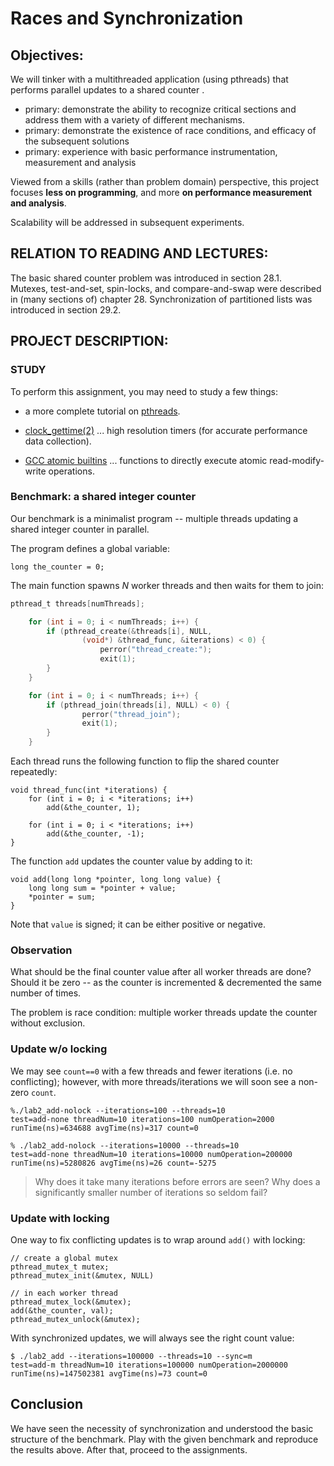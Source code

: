 Races and Synchronization
======================================

Objectives:
-------------

We will tinker with a multithreaded application (using pthreads) that performs parallel updates to a shared counter .

*   primary: demonstrate the ability to recognize critical sections and address them with a variety of different mechanisms.
*   primary: demonstrate the existence of race conditions, and efficacy of the subsequent solutions
*   primary: experience with basic performance instrumentation, measurement and analysis

Viewed from a skills (rather than problem domain) perspective, this project focuses **less on programming**, and more **on performance measurement and analysis**.

Scalability will be addressed in subsequent experiments. 

RELATION TO READING AND LECTURES:
---------------------------------
The basic shared counter problem was introduced in section 28.1.  
Mutexes, test-and-set, spin-locks, and compare-and-swap were described in (many sections of) chapter 28. 
Synchronization of partitioned lists was introduced in section 29.2.

PROJECT DESCRIPTION:
--------------------

### STUDY

To perform this assignment, you may need to study a few things:

* a more complete tutorial on [pthreads](https://computing.llnl.gov/tutorials/pthreads).

* [clock\_gettime(2)](http://man7.org/linux/man-pages/man2/clock_gettime.2.html) ... high resolution timers (for accurate performance data collection).

* [GCC atomic builtins](https://gcc.gnu.org/onlinedocs/gcc/_005f_005fatomic-Builtins.html) ... functions to directly execute atomic read-modify-write operations.

### Benchmark: a shared integer counter

Our benchmark is a minimalist program -- multiple threads updating a shared integer counter in parallel. 

The program defines a global variable: 

```
long the_counter = 0;
```

The main function spawns *N* worker threads and then waits for them to join: 

```c
pthread_t threads[numThreads];

	for (int i = 0; i < numThreads; i++) {
		if (pthread_create(&threads[i], NULL,
				(void*) &thread_func, &iterations) < 0) {
					perror("thread_create:");
					exit(1);
		}
	}

	for (int i = 0; i < numThreads; i++) {
		if (pthread_join(threads[i], NULL) < 0) {
				perror("thread_join");
				exit(1);
		}
	}
```

Each thread runs the following function to flip the shared counter repeatedly: 

```
void thread_func(int *iterations) {
	for (int i = 0; i < *iterations; i++)
		add(&the_counter, 1);

	for (int i = 0; i < *iterations; i++)
		add(&the_counter, -1);
}
```

The function `add` updates the counter value by adding to it: 


```
void add(long long *pointer, long long value) {
    long long sum = *pointer + value;
    *pointer = sum;
} 
```

Note that `value` is signed; it can be either positive or negative. 

### Observation

What should be the final counter value after all worker threads are done? Should it be zero -- as the counter is incremented & decremented the same number of times. 

The problem is race condition: multiple worker threads update the counter without exclusion. 

### Update w/o locking

We may see `count==0` with a few threads and fewer iterations (i.e. no conflicting); however, with more threads/iterations we will soon see a non-zero `count`. 

```
%./lab2_add-nolock --iterations=100 --threads=10
test=add-none threadNum=10 iterations=100 numOperation=2000 runTime(ns)=634688 avgTime(ns)=317 count=0

% ./lab2_add-nolock --iterations=10000 --threads=10
test=add-none threadNum=10 iterations=10000 numOperation=200000 runTime(ns)=5280826 avgTime(ns)=26 count=-5275
```

> Why does it take many iterations before errors are seen?  Why does a significantly smaller number of iterations so seldom fail?  

### Update with locking

One way to fix conflicting updates is to wrap around `add()` with locking: 

```
// create a global mutex
pthread_mutex_t mutex;
pthread_mutex_init(&mutex, NULL)

// in each worker thread
pthread_mutex_lock(&mutex);
add(&the_counter, val);
pthread_mutex_unlock(&mutex);
```

With synchronized updates, we will always see the right count value: 

```
$ ./lab2_add --iterations=100000 --threads=10 --sync=m
test=add-m threadNum=10 iterations=100000 numOperation=2000000 runTime(ns)=147502381 avgTime(ns)=73 count=0
```

## Conclusion

We have seen the necessity of synchronization and understood the basic structure of the benchmark. Play with the given benchmark and reproduce the results above. After that, proceed to the assignments. 